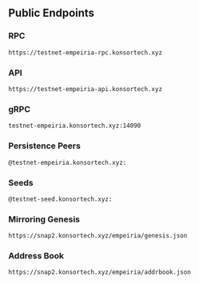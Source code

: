 ## Public Endpoints

### RPC
```
https://testnet-empeiria-rpc.konsortech.xyz
```

### API
```
https://testnet-empeiria-api.konsortech.xyz
```

### gRPC
```
testnet-empeiria.konsortech.xyz:14090
```

### Persistence Peers
```
@testnet-empeiria.konsortech.xyz:
```

### Seeds
```
@testnet-seed.konsortech.xyz:
```

### Mirroring Genesis
```
https://snap2.konsortech.xyz/empeiria/genesis.json
```

### Address Book
```
https://snap2.konsortech.xyz/empeiria/addrbook.json
```
